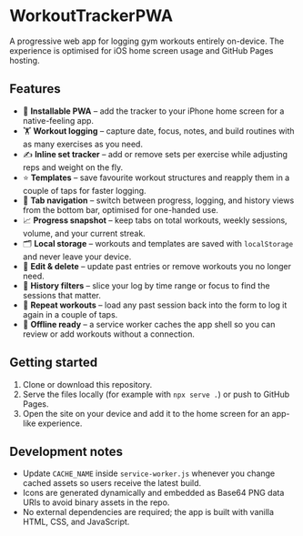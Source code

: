 # WorkoutTrackerPWA

A progressive web app for logging gym workouts entirely on-device. The experience is optimised for iOS home screen usage and GitHub Pages hosting.

## Features

- 📱 **Installable PWA** – add the tracker to your iPhone home screen for a native-feeling app.
- 🏋️ **Workout logging** – capture date, focus, notes, and build routines with as many exercises as you need.
- ✍️ **Inline set tracker** – add or remove sets per exercise while adjusting reps and weight on the fly.
- ⭐ **Templates** – save favourite workout structures and reapply them in a couple of taps for faster logging.
- 🧭 **Tab navigation** – switch between progress, logging, and history views from the bottom bar, optimised for one-handed use.
- 📈 **Progress snapshot** – keep tabs on total workouts, weekly sessions, volume, and your current streak.
- 🗂 **Local storage** – workouts and templates are saved with `localStorage` and never leave your device.
- 🔁 **Edit & delete** – update past entries or remove workouts you no longer need.
- 🎯 **History filters** – slice your log by time range or focus to find the sessions that matter.
- 🔄 **Repeat workouts** – load any past session back into the form to log it again in a couple of taps.
- 📶 **Offline ready** – a service worker caches the app shell so you can review or add workouts without a connection.

## Getting started

1. Clone or download this repository.
2. Serve the files locally (for example with `npx serve .`) or push to GitHub Pages.
3. Open the site on your device and add it to the home screen for an app-like experience.

## Development notes

- Update `CACHE_NAME` inside `service-worker.js` whenever you change cached assets so users receive the latest build.
- Icons are generated dynamically and embedded as Base64 PNG data URIs to avoid binary assets in the repo.
- No external dependencies are required; the app is built with vanilla HTML, CSS, and JavaScript.
